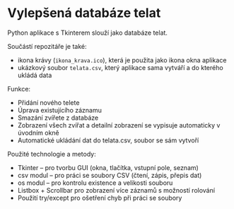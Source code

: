# Vylepšená databáze telat

Python aplikace s Tkinterem slouží jako databáze telat.

Součástí repozitáře je také:
- ikona krávy (`ikona_krava.ico`), která je použita jako ikona okna aplikace
- ukázkový soubor `telata.csv`, který aplikace sama vytváří a do kterého ukládá data

Funkce:
- Přidání nového telete
- Úprava existujícího záznamu
- Smazání zvířete z databáze
- Zobrazení všech zvířat a detailní zobrazení se vypisuje automaticky v úvodním okně
- Automatické ukládání dat do telata.csv, soubor se sám vytvoří


Použité technologie a metody:
- Tkinter – pro tvorbu GUI (okna, tlačítka, vstupní pole, seznam)
- csv modul – pro práci se soubory CSV (čtení, zápis, přepis dat)
- os modul – pro kontrolu existence a velikosti souboru
- Listbox + Scrollbar pro zobrazení více záznamů s možností rolování
- Použití try/except pro ošetření chyb při práci se soubory
